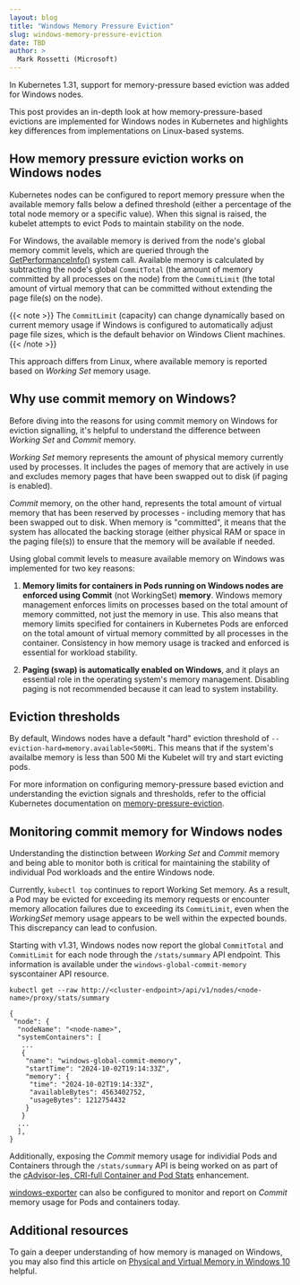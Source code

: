 ```yaml
---
layout: blog
title: "Windows Memory Pressure Eviction"
slug: windows-memory-pressure-eviction
date: TBD
author: >
  Mark Rossetti (Microsoft)
---
```


In Kubernetes 1.31, support for memory-pressure based eviction was added for Windows nodes.

This post provides an in-depth look at how memory-pressure-based evictions are implemented for Windows nodes in Kubernetes and highlights key differences from implementations on Linux-based systems.

## How memory pressure eviction works on Windows nodes

Kubernetes nodes can be configured to report memory pressure when the available memory falls below a defined threshold (either a percentage of the total node memory or a specific value). When this signal is raised, the kubelet attempts to evict Pods to maintain stability on the node.

For Windows, the available memory is derived from the node's global memory commit levels, which are queried through the [GetPerformanceInfo()](https://learn.microsoft.com/windows/win32/api/psapi/nf-psapi-getperformanceinfo) system call. Available memory is calculated by subtracting the node's global `CommitTotal` (the amount of memory committed by all processes on the node) from the `CommitLimit` (the total amount of virtual memory that can be committed without extending the page file(s) on the node).

{{< note >}}
The `CommitLimit` (capacity) can change dynamically based on current memory usage if Windows is configured to automatically adjust page file sizes, which is the default behavior on Windows Client machines.
{{< /note >}}

This approach differs from Linux, where available memory is reported based on _Working Set_ memory usage.

## Why use commit memory on Windows?

Before diving into the reasons for using commit memory on Windows for eviction signalling, it's helpful to understand the difference between _Working Set_ and _Commit_ memory.

_Working Set_ memory represents the amount of physical memory currently used by processes. It includes the pages of memory that are actively in use and excludes memory pages that have been swapped out to disk (if paging is enabled).

_Commit_ memory, on the other hand, represents the total amount of virtual memory that has been reserved by processes - including memory that has been swapped out to disk. When memory is "committed", it means that the system has allocated the backing storage (either physical RAM or space in the paging file(s)) to ensure that the memory will be available if needed.

Using global commit levels to measure available memory on Windows was implemented for two key reasons:

1. **Memory limits for containers in Pods running on Windows nodes are enforced using Commit** (not WorkingSet) **memory**. Windows memory management enforces limits on processes based on the total amount of memory committed, not just the memory in use. 
This also means that memory limits specified for containers in Kubernetes Pods are enforced on the total amount of virtual memory committed by all processes in the container. Consistency in how memory usage is tracked and enforced is essential for workload stability.

2. **Paging (swap) is automatically enabled on Windows**, and it plays an essential role in the operating system's memory management. Disabling paging is not recommended because it can lead to system instability.

## Eviction thresholds

By default, Windows nodes have a default "hard" eviction threshold of `--eviction-hard=memory.available<500Mi`. This means that if the system's availalbe memory is less than 500 Mi the Kubelet will try and start evicting pods.

For more information on configuring memory-pressure based eviction and understanding the eviction signals and thresholds, refer to the official Kubernetes documentation on [memory-pressure-eviction](https://kubernetes.io/docs/concepts/scheduling-eviction/node-pressure-eviction/#eviction-signals-and-thresholds).


## Monitoring commit memory for Windows nodes

Understanding the distinction between _Working Set_ and _Commit_ memory and being able to monitor both is critical for maintaining the stability of individual Pod workloads and the entire Windows node.

Currently, `kubectl top` continues to report Working Set memory. As a result, a Pod may be evicted for exceeding its memory requests or encounter memory allocation failures due to exceeding its `CommitLimit`, even when the _WorkingSet_ memory usage appears to be well within the expected bounds. This discrepancy can lead to confusion.

Starting with v1.31, Windows nodes now report the global `CommitTotal` and `CommitLimit` for each node through the `/stats/summary` API endpoint. This information is available under the `windows-global-commit-memory` syscontainer API resource.

```json=
kubectl get --raw http://<cluster-endpoint>/api/v1/nodes/<node-name>/proxy/stats/summary

{
 "node": {
  "nodeName": "<node-name>",
  "systemContainers": [
   ...
   {
    "name": "windows-global-commit-memory",
    "startTime": "2024-10-02T19:14:33Z",
    "memory": {
     "time": "2024-10-02T19:14:33Z",
     "availableBytes": 4563402752,
     "usageBytes": 1212754432
    }
   }
  ...
  ],
}

```

Additionally, exposing the _Commit_ memory usage for individial Pods and Containers through the `/stats/summary` API is being worked on as part of the [cAdvisor-les, CRI-full Container and Pod Stats](https://github.com/kubernetes/enhancements/blob/master/keps/sig-node/2371-cri-pod-container-stats/README.md) enhancement.

[windows-exporter](https://github.com/prometheus-community/windows_exporter) can also be configured to monitor and report on _Commit_ memory usage for Pods and containers today.

## Additional resources

To gain a deeper understanding of how memory is managed on Windows, you may also find this article on [Physical and Virtual Memory in Windows 10](https://answers.microsoft.com/en-us/windows/forum/all/physical-and-virtual-memory-in-windows-10/e36fb5bc-9ac8-49af-951c-e7d39b979938) helpful.
